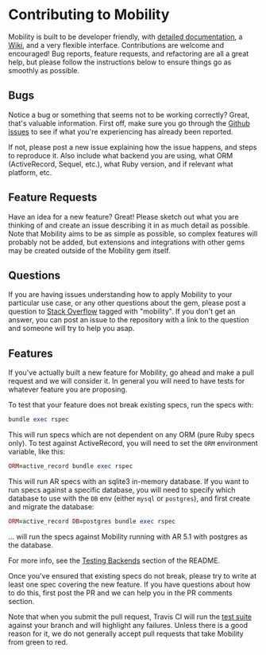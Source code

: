 # Contributing to Mobility

Mobility is built to be developer friendly, with [detailed documentation](http://www.rubydoc.info/gems/mobility), a [Wiki](https://github.com/shioyama/mobility/wiki), and a very flexible interface. Contributions are welcome and encouraged! Bug reports, feature requests, and refactoring are all a great help, but please follow the instructions below to ensure things go as smoothly as possible.

## Bugs

Notice a bug or something that seems not to be working correctly? Great, that's valuable information. First off, make sure you go through the [Github issues](https://github.com/shioyama/mobility/issues?utf8=%E2%9C%93&q=is%3Aissue) to see if what you're experiencing has already been reported.

If not, please post a new issue explaining how the issue happens, and steps to reproduce it. Also include what backend you are using, what ORM (ActiveRecord, Sequel, etc.), what Ruby version, and if relevant what platform, etc.

## Feature Requests

Have an idea for a new feature? Great! Please sketch out what you are thinking of and create an issue describing it in as much detail as possible. Note that Mobility aims to be as simple as possible, so complex features will probably not be added, but extensions and integrations with other gems may be created outside of the Mobility gem itself.

## Questions

If you are having issues understanding how to apply Mobility to your particular use case, or any other questions about the gem, please post a question to [Stack Overflow](http://stackoverflow.com) tagged with "mobility". If you don't get an answer, you can post an issue to the repository with a link to the question and someone will try to help you asap.

## Features

If you've actually built a new feature for Mobility, go ahead and make a pull request and we will consider it. In general you will need to have tests for whatever feature you are proposing.

To test that your feature does not break existing specs, run the specs with:

```ruby
bundle exec rspec
```

This will run specs which are not dependent on any ORM (pure Ruby specs only). To test against ActiveRecord, you will need to set the `ORM` environment variable, like this:

```ruby
ORM=active_record bundle exec rspec
```

This will run AR specs with an sqlite3 in-memory database. If you want to run specs against a specific database, you will need to specify which database to use with the `DB` env (either `mysql` or `postgres`), and first create and migrate the database:

```ruby
ORM=active_record DB=postgres bundle exec rspec
```

... will run the specs against Mobility running with AR 5.1 with postgres as the database.

For more info, see the [Testing Backends](https://github.com/shioyama/mobility#testing-backends) section of the README.

Once you've ensured that existing specs do not break, please try to write at least one spec covering the new feature. If you have questions about how to do this, first post the PR and we can help you in the PR comments section.

Note that when you submit the pull request, Travis CI will run the [test suite](https://travis-ci.org/mobility/mobility) against your branch and will highlight any failures. Unless there is a good reason for it, we do not generally accept pull requests that take Mobility from green to red.
